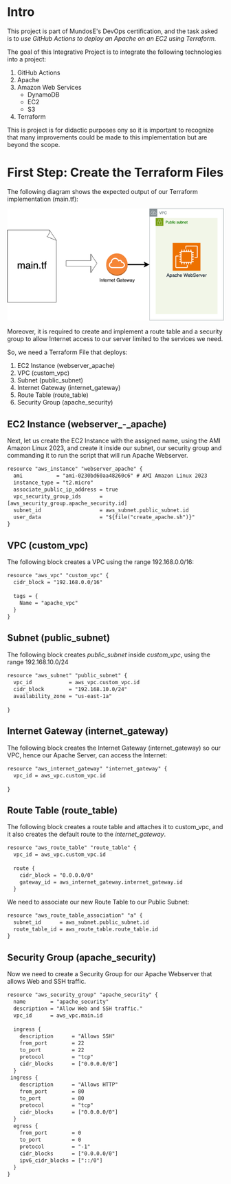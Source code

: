 # Intro
This project is part of MundosE's DevOps certification, and the task asked is to _use GitHub Actions to deploy an Apache
on an EC2 using Terraform._

The goal of this Integrative Project is to integrate the following technologies into a project:
1. GitHub Actions
2. Apache
3. Amazon Web Services
    - DynamoDB
    - EC2
    - S3
5. Terraform

This is project is for didactic purposes ony so it is important to recognize that many improvements could be made to this implementation but are beyond the scope.

# First Step: Create the Terraform Files
The following diagram shows the expected output of our Terraform implementation (main.tf):

![Output of _main.tf_.](/assets/diagrams/MainTFDiagram.png)

Moreover, it is required to create and implement a route table and a security group to allow Internet access to our server limited to the services we need.

So, we need a Terraform File that deploys:
1. EC2 Instance (webserver_apache)
2. VPC (custom_vpc)
3. Subnet (public_subnet)
4. Internet Gateway (internet_gateway)
5. Route Table (route_table)
6. Security Group (apache_security)


## EC2 Instance (webserver_-_apache)

Next, let us create the EC2 Instance with the assigned name, using the AMI Amazon Linux 2023, and create it inside our subnet, our security group and commanding it to run the script that will run Apache Webserver.
```
resource "aws_instance" "webserver_apache" {
  ami           = "ami-0230bd60aa48260c6" # AMI Amazon Linux 2023
  instance_type = "t2.micro"
  associate_public_ip_address = true
  vpc_security_group_ids      = [aws_security_group.apache_security.id]
  subnet_id                   = aws_subnet.public_subnet.id
  user_data                   = "${file("create_apache.sh")}"
}
```

## VPC (custom_vpc)
The following block creates a VPC using the range 192.168.0.0/16:
```
resource "aws_vpc" "custom_vpc" {
  cidr_block = "192.168.0.0/16"

  tags = {
    Name = "apache_vpc"
  }
}
```

## Subnet (public_subnet)
The following block creates _public_subnet_ inside _custom_vpc_, using the range 192.168.10.0/24

```
resource "aws_subnet" "public_subnet" {
  vpc_id            = aws_vpc.custom_vpc.id
  cidr_block        = "192.168.10.0/24"
  availability_zone = "us-east-1a"

}
```
## Internet Gateway (internet_gateway)
The following block creates the Internet Gateway (internet_gateway) so our VPC, hence our Apache Server, can access the Internet:

```
resource "aws_internet_gateway" "internet_gateway" {
  vpc_id = aws_vpc.custom_vpc.id

}
```
## Route Table (route_table)
The following block creates a route table and attaches it to custom_vpc, and it also creates the default route to the _internet_gateway_.
```
resource "aws_route_table" "route_table" {
  vpc_id = aws_vpc.custom_vpc.id

  route {
    cidr_block = "0.0.0.0/0"
    gateway_id = aws_internet_gateway.internet_gateway.id
  }
```
  
We need to associate our new Route Table to our Public Subnet:
```
resource "aws_route_table_association" "a" {
  subnet_id      = aws_subnet.public_subnet.id
  route_table_id = aws_route_table.route_table.id
}
```

## Security Group (apache_security)
Now we need to create a Security Group for our Apache Webserver that allows Web and SSH traffic.
```
resource "aws_security_group" "apache_security" {
  name        = "apache_security"
  description = "Allow Web and SSH traffic."
  vpc_id      = aws_vpc.main.id

  ingress {
    description      = "Allows SSH"
    from_port        = 22
    to_port          = 22
    protocol         = "tcp"
    cidr_blocks      = ["0.0.0.0/0"]
  }
 ingress {
    description      = "Allows HTTP"
    from_port        = 80
    to_port          = 80
    protocol         = "tcp"
    cidr_blocks      = ["0.0.0.0/0"]
  }
  egress {
    from_port        = 0
    to_port          = 0
    protocol         = "-1"
    cidr_blocks      = ["0.0.0.0/0"]
    ipv6_cidr_blocks = ["::/0"]
  }
}
```

